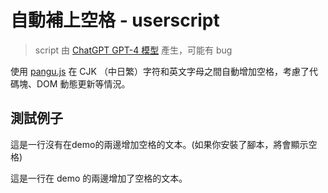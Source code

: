 # 自動補上空格 - userscript

> script 由 [ChatGPT GPT-4 模型](https://chat.openai.com/chat) 產生，可能有 bug

使用 [pangu.js](https://github.com/vinta/pangu.js/blob/master/dist/browser/pangu.js) 在 CJK （中日繁）字符和英文字母之間自動增加空格，考慮了代碼塊、DOM 動態更新等情況。

## 測試例子

這是一行沒有在demo的兩邊增加空格的文本。(如果你安裝了腳本，將會顯示空格)

這是一行在 demo 的兩邊增加了空格的文本。
